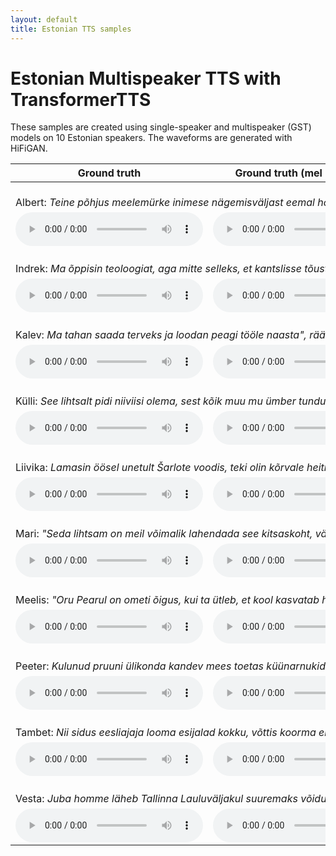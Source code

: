 ```yaml
---
layout: default
title: Estonian TTS samples
---
```


# Estonian Multispeaker TTS with TransformerTTS

These samples are created using single-speaker and multispeaker (GST) models on 10 Estonian speakers. The waveforms are
generated with HiFiGAN.

<table>
<thead>
  <tr>
    <th>Ground truth</th>
    <th>Ground truth (mel + vocoder)</th>
    <th>Baseline (student-teacher)</th>
    <th>Ext. alignments (single-speaker)</th>
    <th>Ext. alignments (multi-speaker)</th>
  </tr>
</thead>
<tbody>
  <tr>
    <td colspan="5">
      <br>
      Albert: <i>Teine põhjus meelemürke inimese nägemisväljast eemal hoida seostub meie lastega.</i>
    </td>
  </tr>
  <tr>
    <td><audio src="https://github.com/EstTTS/samples/blob/gh-pages/files/mos/27-gt-albert.wav?raw=true"  controls preload></audio></td>
    <td><audio src="https://github.com/EstTTS/samples/blob/gh-pages/files/mos/27-gt-voc-albert.wav?raw=true"  controls preload></audio></td>
    <td><audio src="https://github.com/EstTTS/samples/blob/gh-pages/files/mos/27-grapheme-albert.wav?raw=true"  controls preload></audio></td>
    <td><audio src="https://github.com/EstTTS/samples/blob/gh-pages/files/mos/27-grapheme-kaldi-albert.wav?raw=true"  controls preload></audio></td>
    <td><audio src="https://github.com/EstTTS/samples/blob/gh-pages/files/mos/27-grapheme-kaldi-multi-albert.wav?raw=true"  controls preload></audio></td>
  </tr>
  <tr>
    <td colspan="5">
      <br>
      Indrek: <i>Ma õppisin teoloogiat, aga mitte selleks, et kantslisse tõusta ja jutlusi pidada.</i>
    </td>
  </tr>
  <tr>
    <td><audio src="https://github.com/EstTTS/samples/blob/gh-pages/files/mos/151-gt-indrek.wav?raw=true"  controls preload></audio></td>
    <td><audio src="https://github.com/EstTTS/samples/blob/gh-pages/files/mos/151-gt-voc-indrek.wav?raw=true"  controls preload></audio></td>
    <td><audio src="https://github.com/EstTTS/samples/blob/gh-pages/files/mos/151-grapheme-indrek.wav?raw=true"  controls preload></audio></td>
    <td><audio src="https://github.com/EstTTS/samples/blob/gh-pages/files/mos/151-grapheme-kaldi-indrek.wav?raw=true"  controls preload></audio></td>
    <td><audio src="https://github.com/EstTTS/samples/blob/gh-pages/files/mos/151-grapheme-kaldi-multi-indrek.wav?raw=true"  controls preload></audio></td>
  </tr>
  <tr>
    <td colspan="5">
      <br>
      Kalev: <i>Ma tahan saada terveks ja loodan peagi tööle naasta", rääkis ta toona.</i>
    </td>
  </tr>
  <tr>
    <td><audio src="https://github.com/EstTTS/samples/blob/gh-pages/files/mos/34-gt-kalev.wav?raw=true"  controls preload></audio></td>
    <td><audio src="https://github.com/EstTTS/samples/blob/gh-pages/files/mos/34-gt-voc-kalev.wav?raw=true"  controls preload></audio></td>
    <td><audio src="https://github.com/EstTTS/samples/blob/gh-pages/files/mos/34-grapheme-kalev.wav?raw=true"  controls preload></audio></td>
    <td><audio src="https://github.com/EstTTS/samples/blob/gh-pages/files/mos/34-grapheme-kaldi-kalev.wav?raw=true"  controls preload></audio></td>
    <td><audio src="https://github.com/EstTTS/samples/blob/gh-pages/files/mos/34-grapheme-kaldi-multi-kalev.wav?raw=true"  controls preload></audio></td>
  </tr>
  <tr>
    <td colspan="5">
      <br>
      Külli: <i>See lihtsalt pidi niiviisi olema, sest kõik muu mu ümber tundus nii tõeline.</i>
    </td>
  </tr>
  <tr>
    <td><audio src="https://github.com/EstTTS/samples/blob/gh-pages/files/mos/181-gt-kylli.wav?raw=true"  controls preload></audio></td>
    <td><audio src="https://github.com/EstTTS/samples/blob/gh-pages/files/mos/181-gt-voc-kylli.wav?raw=true"  controls preload></audio></td>
    <td><audio src="https://github.com/EstTTS/samples/blob/gh-pages/files/mos/181-grapheme-kylli.wav?raw=true"  controls preload></audio></td>
    <td><audio src="https://github.com/EstTTS/samples/blob/gh-pages/files/mos/181-grapheme-kaldi-kylli.wav?raw=true"  controls preload></audio></td>
    <td><audio src="https://github.com/EstTTS/samples/blob/gh-pages/files/mos/181-grapheme-kaldi-multi-kylli.wav?raw=true"  controls preload></audio></td>
  </tr>
  <tr>
    <td colspan="5">
      <br>
      Liivika: <i>Lamasin öösel unetult Šarlote voodis, teki olin kõrvale heitnud, kuna oli liiga soe.</i>
    </td>
  </tr>
  <tr>
    <td><audio src="https://github.com/EstTTS/samples/blob/gh-pages/files/mos/159-gt-liivika.wav?raw=true"  controls preload></audio></td>
    <td><audio src="https://github.com/EstTTS/samples/blob/gh-pages/files/mos/159-gt-voc-liivika.wav?raw=true"  controls preload></audio></td>
    <td><audio src="https://github.com/EstTTS/samples/blob/gh-pages/files/mos/159-grapheme-liivika.wav?raw=true"  controls preload></audio></td>
    <td><audio src="https://github.com/EstTTS/samples/blob/gh-pages/files/mos/159-grapheme-kaldi-liivika.wav?raw=true"  controls preload></audio></td>
    <td><audio src="https://github.com/EstTTS/samples/blob/gh-pages/files/mos/159-grapheme-kaldi-multi-liivika.wav?raw=true"  controls preload></audio></td>
  </tr>
  <tr>
    <td colspan="5">
      <br>
      Mari: <i>"Seda lihtsam on meil võimalik lahendada see kitsaskoht, vähendades nii mõnegi ajateenija olmemuresid ning aidates neil rohkem keskenduda väljaõppele", ütles Rannaveski.</i>
    </td>
  </tr>
  <tr>
    <td><audio src="https://github.com/EstTTS/samples/blob/gh-pages/files/mos/180-gt-mari.wav?raw=true"  controls preload></audio></td>
    <td><audio src="https://github.com/EstTTS/samples/blob/gh-pages/files/mos/180-gt-voc-mari.wav?raw=true"  controls preload></audio></td>
    <td><audio src="https://github.com/EstTTS/samples/blob/gh-pages/files/mos/180-grapheme-mari.wav?raw=true"  controls preload></audio></td>
    <td><audio src="https://github.com/EstTTS/samples/blob/gh-pages/files/mos/180-grapheme-kaldi-mari.wav?raw=true"  controls preload></audio></td>
    <td><audio src="https://github.com/EstTTS/samples/blob/gh-pages/files/mos/180-grapheme-kaldi-multi-mari.wav?raw=true"  controls preload></audio></td>
  </tr>
  <tr>
    <td colspan="5">
      <br>
      Meelis: <i>"Oru Pearul on ometi õigus, kui ta ütleb, et kool kasvatab hobusevargaid."</i>
    </td>
  </tr>
  <tr>
    <td><audio src="https://github.com/EstTTS/samples/blob/gh-pages/files/mos/218-gt-meelis.wav?raw=true"  controls preload></audio></td>
    <td><audio src="https://github.com/EstTTS/samples/blob/gh-pages/files/mos/218-gt-voc-meelis.wav?raw=true"  controls preload></audio></td>
    <td><audio src="https://github.com/EstTTS/samples/blob/gh-pages/files/mos/218-grapheme-meelis.wav?raw=true"  controls preload></audio></td>
    <td><audio src="https://github.com/EstTTS/samples/blob/gh-pages/files/mos/218-grapheme-kaldi-meelis.wav?raw=true"  controls preload></audio></td>
    <td><audio src="https://github.com/EstTTS/samples/blob/gh-pages/files/mos/218-grapheme-kaldi-multi-meelis.wav?raw=true"  controls preload></audio></td>
  </tr>
  <tr>
    <td colspan="5">
      <br>
      Peeter: <i>Kulunud pruuni ülikonda kandev mees toetas küünarnukid lauale, sättis käelaba lõuale toeks ja hakkas teda jõllitama.</i>
    </td>
  </tr>
  <tr>
    <td><audio src="https://github.com/EstTTS/samples/blob/gh-pages/files/mos/10-gt-peeter.wav?raw=true"  controls preload></audio></td>
    <td><audio src="https://github.com/EstTTS/samples/blob/gh-pages/files/mos/10-gt-voc-peeter.wav?raw=true"  controls preload></audio></td>
    <td><audio src="https://github.com/EstTTS/samples/blob/gh-pages/files/mos/10-grapheme-peeter.wav?raw=true"  controls preload></audio></td>
    <td><audio src="https://github.com/EstTTS/samples/blob/gh-pages/files/mos/10-grapheme-kaldi-peeter.wav?raw=true"  controls preload></audio></td>
    <td><audio src="https://github.com/EstTTS/samples/blob/gh-pages/files/mos/10-grapheme-kaldi-multi-peeter.wav?raw=true"  controls preload></audio></td>
  </tr>
  <tr>
    <td colspan="5">
      <br>
      Tambet: <i>Nii sidus eesliajaja looma esijalad kokku, võttis koorma endale selga ja läks tagasi oma üüritud kohta värava juures.</i>
    </td>
  </tr>
  <tr>
    <td><audio src="https://github.com/EstTTS/samples/blob/gh-pages/files/mos/6-gt-tambet.wav?raw=true"  controls preload></audio></td>
    <td><audio src="https://github.com/EstTTS/samples/blob/gh-pages/files/mos/6-gt-voc-tambet.wav?raw=true"  controls preload></audio></td>
    <td><audio src="https://github.com/EstTTS/samples/blob/gh-pages/files/mos/6-grapheme-tambet.wav?raw=true"  controls preload></audio></td>
    <td><audio src="https://github.com/EstTTS/samples/blob/gh-pages/files/mos/6-grapheme-kaldi-tambet.wav?raw=true"  controls preload></audio></td>
    <td><audio src="https://github.com/EstTTS/samples/blob/gh-pages/files/mos/6-grapheme-kaldi-multi-tambet.wav?raw=true"  controls preload></audio></td>
  </tr>
  <tr>
    <td colspan="5">
      <br>
      Vesta: <i>Juba homme läheb Tallinna Lauluväljakul suuremaks võidukihutamiseks!</i>
    </td>
  </tr>
  <tr>
    <td><audio src="https://github.com/EstTTS/samples/blob/gh-pages/files/mos/42-gt-vesta.wav?raw=true"  controls preload></audio></td>
    <td><audio src="https://github.com/EstTTS/samples/blob/gh-pages/files/mos/42-gt-voc-vesta.wav?raw=true"  controls preload></audio></td>
    <td><audio src="https://github.com/EstTTS/samples/blob/gh-pages/files/mos/42-grapheme-vesta.wav?raw=true"  controls preload></audio></td>
    <td><audio src="https://github.com/EstTTS/samples/blob/gh-pages/files/mos/42-grapheme-kaldi-vesta.wav?raw=true"  controls preload></audio></td>
    <td><audio src="https://github.com/EstTTS/samples/blob/gh-pages/files/mos/42-grapheme-kaldi-multi-vesta.wav?raw=true"  controls preload></audio></td>
  </tr>
</tbody>
</table>
